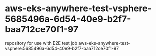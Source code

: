 # aws-eks-anywhere-test-vsphere-5685496a-6d54-40e9-b2f7-baa712ce70f1-97
repository for use with E2E test job aws-eks-anywhere-test-vsphere:5685496a-6d54-40e9-b2f7-baa712ce70f1-97
